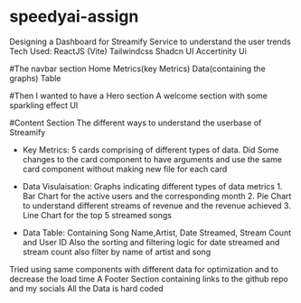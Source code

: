 # speedyai-assign
Designing a Dashboard for Streamify Service to understand the user trends
Tech Used: ReactJS (Vite) Tailwindcss Shadcn UI Accertinity Ui

#The navbar section
Home Metrics(key Metrics) Data(containing the graphs) Table

#Then I wanted to have a Hero section 
A welcome section with some sparkling effect UI 

#Content Section
The different ways to understand the userbase of Streamify
- Key Metrics: 5 cards comprising of different types of data.
               Did Some changes to the card component to have arguments and use the same card component without making new file for each card

- Data Visulaisation: Graphs indicating different types of data metrics
                    1. Bar Chart for the active users and the corresponding month
                    2. Pie Chart to understand different streams of revenue and the revenue achieved
                    3. Line Chart for the top 5 streamed songs
- Data Table:   Containing Song Name,Artist,	Date Streamed,	Stream Count and	User ID
                Also the sorting and filtering logic for date streamed and stream count also filter by name of artist and song

Tried using same components with different data for optimization and to decrease the load time
A Footer Section containing links to the github repo and my socials
All the Data is hard coded
